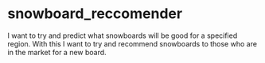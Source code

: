 # snowboard_reccomender
I want to try and predict what snowboards will be good for a specified region. With this I want to try and recommend snowboards to those who are in the market for a new board.
